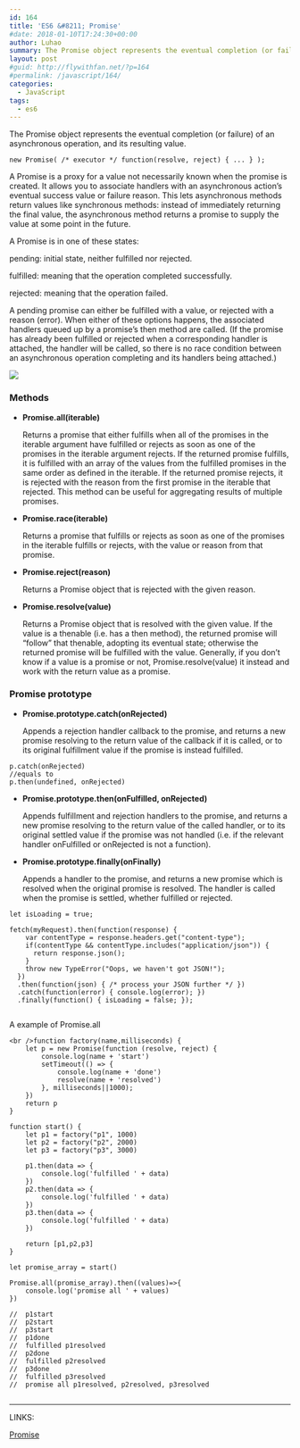```yaml
---
id: 164
title: 'ES6 &#8211; Promise'
#date: 2018-01-10T17:24:30+00:00
author: Luhao
summary: The Promise object represents the eventual completion (or failure) of an asynchronous operation, and its resulting value.
layout: post
#guid: http://flywithfan.net/?p=164
#permalink: /javascript/164/
categories:
  - JavaScript
tags:
  - es6
---
```

The Promise object represents the eventual completion (or failure) of an asynchronous operation, and its resulting value.

<pre class="line-numbers prism-highlight" data-start="1"><code class="language-javascript">new Promise( /* executor */ function(resolve, reject) { ... } );
</code></pre>

A Promise is a proxy for a value not necessarily known when the promise is created. It allows you to associate handlers with an asynchronous action&#8217;s eventual success value or failure reason. This lets asynchronous methods return values like synchronous methods: instead of immediately returning the final value, the asynchronous method returns a promise to supply the value at some point in the future.

A Promise is in one of these states:

pending: initial state, neither fulfilled nor rejected.
  
fulfilled: meaning that the operation completed successfully.
  
rejected: meaning that the operation failed.
  
A pending promise can either be fulfilled with a value, or rejected with a reason (error). When either of these options happens, the associated handlers queued up by a promise&#8217;s then method are called. (If the promise has already been fulfilled or rejected when a corresponding handler is attached, the handler will be called, so there is no race condition between an asynchronous operation completing and its handlers being attached.)

![](https://cdn.rawgit.com/Vectaio/a76330b025baf9bcdf07cb46e5a9ef9e/raw/26c4213a93dee1c39611dcd0ec12625811b20a26/js-promise.svg)

### Methods

  * **Promise.all(iterable)**
  
    Returns a promise that either fulfills when all of the promises in the iterable argument have fulfilled or rejects as soon as one of the promises in the iterable argument rejects. If the returned promise fulfills, it is fulfilled with an array of the values from the fulfilled promises in the same order as defined in the iterable. If the returned promise rejects, it is rejected with the reason from the first promise in the iterable that rejected. This method can be useful for aggregating results of multiple promises.</p> 
  * **Promise.race(iterable)**
  
    Returns a promise that fulfills or rejects as soon as one of the promises in the iterable fulfills or rejects, with the value or reason from that promise.

  * **Promise.reject(reason)**
  
    Returns a Promise object that is rejected with the given reason.

  * **Promise.resolve(value)**
  
    Returns a Promise object that is resolved with the given value. If the value is a thenable (i.e. has a then method), the returned promise will &#8220;follow&#8221; that thenable, adopting its eventual state; otherwise the returned promise will be fulfilled with the value. Generally, if you don&#8217;t know if a value is a promise or not, Promise.resolve(value) it instead and work with the return value as a promise.

### Promise prototype

  * **Promise.prototype.catch(onRejected)**
  
    Appends a rejection handler callback to the promise, and returns a new promise resolving to the return value of the callback if it is called, or to its original fulfillment value if the promise is instead fulfilled.

<pre class="line-numbers prism-highlight" data-start="1"><code class="language-javascript">p.catch(onRejected)
//equals to 
p.then(undefined, onRejected) 
</code></pre>

  * **Promise.prototype.then(onFulfilled, onRejected)**
  
    Appends fulfillment and rejection handlers to the promise, and returns a new promise resolving to the return value of the called handler, or to its original settled value if the promise was not handled (i.e. if the relevant handler onFulfilled or onRejected is not a function).
  * **Promise.prototype.finally(onFinally)**
  
    Appends a handler to the promise, and returns a new promise which is resolved when the original promise is resolved. The handler is called when the promise is settled, whether fulfilled or rejected.

<pre class="line-numbers prism-highlight" data-start="1"><code class="language-javascript">let isLoading = true;

fetch(myRequest).then(function(response) {
    var contentType = response.headers.get("content-type");
    if(contentType && contentType.includes("application/json")) {
      return response.json();
    }
    throw new TypeError("Oops, we haven't got JSON!");
  })
  .then(function(json) { /* process your JSON further */ })
  .catch(function(error) { console.log(error); })
  .finally(function() { isLoading = false; });

</code></pre>

A example of Promise.all

<pre class="line-numbers prism-highlight" data-start="1"><code class="language-javascript">&lt;br />function factory(name,milliseconds) {
    let p = new Promise(function (resolve, reject) {
        console.log(name + 'start')
        setTimeout(() =&gt; {
            console.log(name + 'done')
            resolve(name + 'resolved')
        }, milliseconds||1000);
    })
    return p
}

function start() {
    let p1 = factory("p1", 1000)
    let p2 = factory("p2", 2000)
    let p3 = factory("p3", 3000)

    p1.then(data =&gt; {
        console.log('fulfilled ' + data)
    })
    p2.then(data =&gt; {
        console.log('fulfilled ' + data)
    })
    p3.then(data =&gt; {
        console.log('fulfilled ' + data)
    })

    return [p1,p2,p3]
}

let promise_array = start()

Promise.all(promise_array).then((values)=&gt;{
    console.log('promise all ' + values)
})

//  p1start
//  p2start
//  p3start
//  p1done
//  fulfilled p1resolved
//  p2done
//  fulfilled p2resolved
//  p3done
//  fulfilled p3resolved
//  promise all p1resolved, p2resolved, p3resolved

</code></pre>

* * *

LINKS:

[Promise](https://developer.mozilla.org/en-US/docs/Web/JavaScript/Reference/Global_Objects/Promise)
